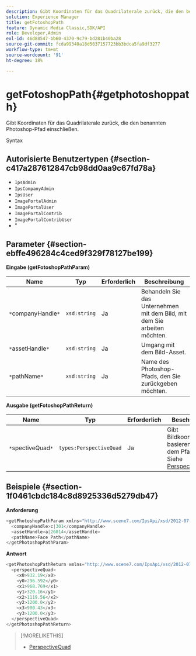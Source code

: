 ```yaml
---
description: Gibt Koordinaten für das Quadrilaterale zurück, die den benannten Photoshop-Pfad einschließen.
solution: Experience Manager
title: getFotoshopPath
feature: Dynamic Media Classic,SDK/API
role: Developer,Admin
exl-id: 46d88547-bb60-4370-9c79-bd281b40ba28
source-git-commit: fcda99340a18d5037157723bb3bdca5fa9df3277
workflow-type: tm+mt
source-wordcount: '91'
ht-degree: 18%

---
```


# getFotoshopPath{#getphotoshoppath}

Gibt Koordinaten für das Quadrilaterale zurück, die den benannten Photoshop-Pfad einschließen.

Syntax

## Autorisierte Benutzertypen {#section-c417a287612847cb98dd0aa9c67fd78a}

* `IpsAdmin`
* `IpsCompanyAdmin`
* `IpsUser`
* `ImagePortalAdmin`
* `ImagePortalUser`
* `ImagePortalContrib`
* `ImagePortalContribUser`
* &quot;

## Parameter {#section-ebffe496284c4ced9f329f78127be199}

**Eingabe (getFotoshopPathParam)**

| Name | Typ | Erforderlich | Beschreibung |
|---|---|---|---|
| `*`companyHandle`*` | `xsd:string` | Ja | Behandeln Sie das Unternehmen mit dem Bild, mit dem Sie arbeiten möchten. |
| `*`assetHandle`*` | `xsd:string` | Ja | Umgang mit dem Bild-Asset. |
| `*`pathName`*` | `xsd:string` | Ja | Name des Photoshop-Pfads, den Sie zurückgeben möchten. |

**Ausgabe (getFotoshopPathReturn)**

| Name | Typ | Erforderlich | Beschreibung |
|---|---|---|---|
| `*`spectiveQuad`*` | `types:PerspectiveQuad` | Ja | Gibt Bildkoordinaten basierend auf dem Pfad zurück. Siehe [PerspectiveQuad](../../../types/c-data-types/r-perspective-quad.md#reference-3c1f780f9c264e5b870b1ade24566204). |

## Beispiele {#section-1f0461cbdc184c8d8925336d5279db47}

**Anforderung**

```java
<getPhotoshopPathParam xmlns="http://www.scene7.com/IpsApi/xsd/2012-07-31">
  <companyHandle>c|301</companyHandle>
  <assetHandle>a|26014</assetHandle>
  <pathName>Face Path</pathName>
</getPhotoshopPathParam>
```

**Antwort**

```java
<getPhotoshopPathReturn xmlns="http://www.scene7.com/IpsApi/xsd/2012-07-31">
  <perspectiveQuad>
    <x0>932.19</x0>
    <y0>296.592</y0>
    <x1>968.769</x1>
    <y1>320.16</y1>
    <x2>1119.56</x2>
    <y2>1200.0</y2>
    <x3>900.43</x3>
    <y3>1200.0</y3>
  </perspectiveQuad>
</getPhotoshopPathReturn>
```

>[!MORELIKETHIS]
>
>* [PerspectiveQuad](../../../types/c-data-types/r-perspective-quad.md#reference-3c1f780f9c264e5b870b1ade24566204)

